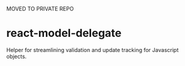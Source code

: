 MOVED TO PRIVATE REPO

# react-model-delegate
Helper for streamlining validation and update tracking for Javascript objects.
